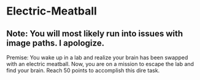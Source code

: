 # Electric-Meatball
## Note: You will most likely run into issues with image paths. I apologize.
Premise: You wake up in a lab and realize your brain has been swapped with an electric meatball. Now, you are on a mission to escape the lab and find your brain. Reach 50 points to accomplish this dire task.
